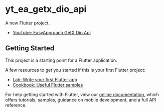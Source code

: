 # yt_ea_getx_dio_api

A new Flutter project.

- [YouTube: EasyApproach GetX Dio Api](https://www.youtube.com/watch?v=tNGfVp4KY2g)

## Getting Started

This project is a starting point for a Flutter application.

A few resources to get you started if this is your first Flutter project:

- [Lab: Write your first Flutter app](https://flutter.dev/docs/get-started/codelab)
- [Cookbook: Useful Flutter samples](https://flutter.dev/docs/cookbook)

For help getting started with Flutter, view our
[online documentation](https://flutter.dev/docs), which offers tutorials,
samples, guidance on mobile development, and a full API reference.
